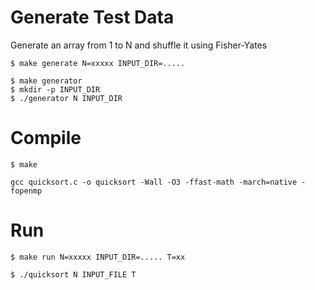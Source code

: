 # Generate Test Data

Generate an array from 1 to N and shuffle it using Fisher-Yates

```
$ make generate N=xxxxx INPUT_DIR=.....
```

```
$ make generator
$ mkdir -p INPUT_DIR
$ ./generator N INPUT_DIR
```

# Compile

```
$ make
```

```
gcc quicksort.c -o quicksort -Wall -O3 -ffast-math -march=native -fopenmp
```

# Run

```
$ make run N=xxxxx INPUT_DIR=..... T=xx
```

```
$ ./quicksort N INPUT_FILE T
```
